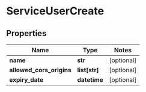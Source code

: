 # ServiceUserCreate

## Properties
Name | Type | Notes
------------ | ------------- | -------------
**name** | **str** | [optional] 
**allowed_cors_origins** | **list[str]** | [optional] 
**expiry_date** | **datetime** | [optional] 


